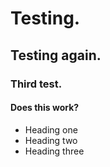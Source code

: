 # Testing.
## Testing again.
### Third test.
#### Does this work?

* Heading one
* Heading two
* Heading three
